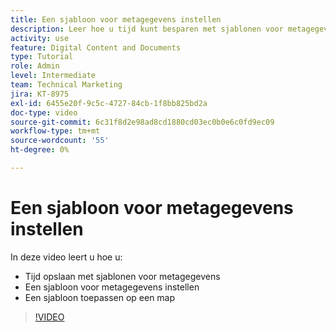```yaml
---
title: Een sjabloon voor metagegevens instellen
description: Leer hoe u tijd kunt besparen met sjablonen voor metagegevens, een sjabloon voor metagegevens kunt instellen en een sjabloon kunt toepassen op een map in [!UICONTROL Workfront DAM].
activity: use
feature: Digital Content and Documents
type: Tutorial
role: Admin
level: Intermediate
team: Technical Marketing
jira: KT-8975
exl-id: 6455e20f-9c5c-4727-84cb-1f8bb825bd2a
doc-type: video
source-git-commit: 6c31f8d2e98ad8cd1880cd03ec0b0e6c0fd9ec09
workflow-type: tm+mt
source-wordcount: '55'
ht-degree: 0%

---
```


# Een sjabloon voor metagegevens instellen

In deze video leert u hoe u:

* Tijd opslaan met sjablonen voor metagegevens
* Een sjabloon voor metagegevens instellen
* Een sjabloon toepassen op een map

>[!VIDEO](https://video.tv.adobe.com/v/335238/?quality=12&learn=on)
